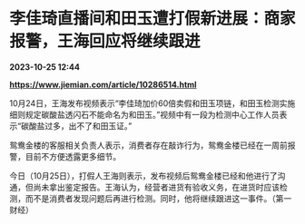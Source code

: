 # 李佳琦直播间和田玉遭打假新进展：商家报警，王海回应将继续跟进

**2023-10-25 12:44**

**https://www.jiemian.com/article/10286514.html**

10月24日，王海发布视频表示“李佳琦加价60倍卖假和田玉项链，和田玉检测实施细则规定碳酸盐透闪石不能命名为和田玉。”视频中有一段为检测中心工作人员表示“碳酸盐过多，出不了和田玉证。”

鸳鸯金楼的客服相关负责人表示，消费者存在敲诈行为，鸳鸯金楼已经在一周前报警，目前不方便透露更多细节。

今日（10月25日），打假人王海则表示，发布视频后鸳鸯金楼已经和他进行了沟通，但尚未拿出鉴定报告。王海认为，经营者进货有验收义务，在进货时应该检测，而不是消费者发现问题后再进行检测。同时，他将继续跟进这一事件。（第一财经）